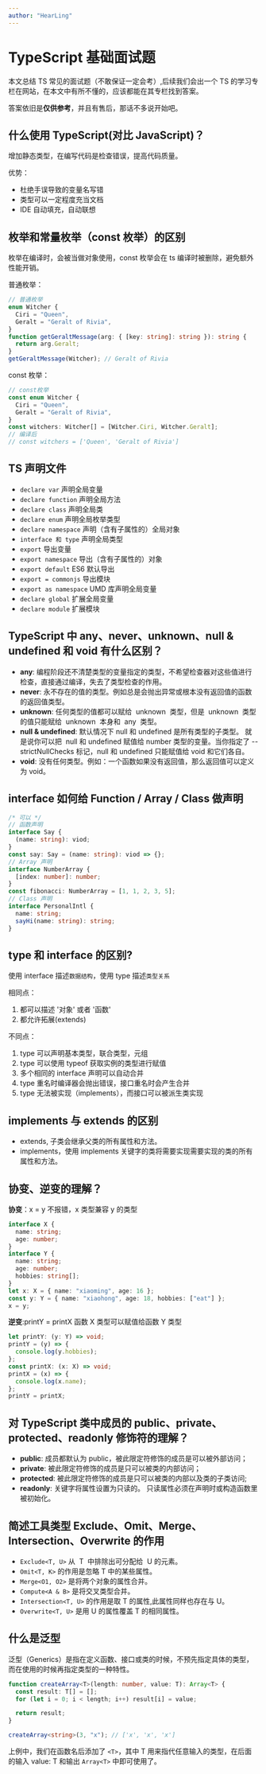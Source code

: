 ```yaml
---
author: "HearLing"
---
```


# TypeScript 基础面试题

本文总结 TS 常见的面试题（不敢保证一定会考）,后续我们会出一个 TS 的学习专栏在网站，在本文中有所不懂的，应该都能在其专栏找到答案。

答案依旧是**仅供参考**，并且有售后，那话不多说开始吧。

## 什么使用 TypeScript(对比 JavaScript)？

增加静态类型，在编写代码是检查错误，提高代码质量。

优势：

- 杜绝手误导致的变量名写错
- 类型可以一定程度充当文档
- IDE 自动填充，自动联想

## 枚举和常量枚举（const 枚举）的区别

枚举在编译时，会被当做对象使用，const 枚举会在 ts 编译时被删除，避免额外性能开销。

普通枚举：

```typescript
// 普通枚举
enum Witcher {
  Ciri = "Queen",
  Geralt = "Geralt of Rivia",
}
function getGeraltMessage(arg: { [key: string]: string }): string {
  return arg.Geralt;
}
getGeraltMessage(Witcher); // Geralt of Rivia
```

const 枚举：

```typescript
// const枚举
const enum Witcher {
  Ciri = "Queen",
  Geralt = "Geralt of Rivia",
}
const witchers: Witcher[] = [Witcher.Ciri, Witcher.Geralt];
// 编译后
// const witchers = ['Queen', 'Geralt of Rivia']
```

## TS 声明文件

- `declare var` 声明全局变量
- `declare function` 声明全局方法
- `declare class` 声明全局类
- `declare enum` 声明全局枚举类型
- `declare namespace` 声明（含有子属性的）全局对象
- `interface 和 type` 声明全局类型
- `export` 导出变量
- `export namespace` 导出（含有子属性的）对象
- `export default` ES6 默认导出
- `export = commonjs` 导出模块
- `export as namespace` UMD 库声明全局变量
- `declare global` 扩展全局变量
- `declare module` 扩展模块

## TypeScript 中 any、never、unknown、null & undefined 和 void 有什么区别？

- **any**: 编程阶段还不清楚类型的变量指定的类型，不希望检查器对这些值进行检查，直接通过编译，失去了类型检查的作用。
- **never**: 永不存在的值的类型。例如总是会抛出异常或根本没有返回值的函数的返回值类型。
- **unknown**: 任何类型的值都可以赋给  unknown  类型，但是  unknown  类型的值只能赋给  unknown  本身和  any  类型。
- **null & undefined**: 默认情况下 null 和 undefined 是所有类型的子类型。 就是说你可以把  null 和 undefined 赋值给 number 类型的变量。当你指定了 --strictNullChecks 标记，null 和 undefined 只能赋值给 void 和它们各自。
- **void**: 没有任何类型。例如：一个函数如果没有返回值，那么返回值可以定义为 void。

## interface 如何给 Function / Array / Class 做声明

```typescript
/* 可以 */
// 函数声明
interface Say {
  (name: string): viod;
}
const say: Say = (name: string): viod => {};
// Array 声明
interface NumberArray {
  [index: number]: number;
}
const fibonacci: NumberArray = [1, 1, 2, 3, 5];
// Class 声明
interface PersonalIntl {
  name: string;
  sayHi(name: string): string;
}
```

## type 和 interface 的区别?

使用 interface 描述`数据结构`，使用 type 描述`类型关系`

相同点：

1. 都可以描述 '对象' 或者 '函数'
2. 都允许拓展(extends)

不同点：

1. type 可以声明基本类型，联合类型，元组
2. type 可以使用 typeof 获取实例的类型进行赋值
3. 多个相同的 interface 声明可以自动合并
4. type 重名时编译器会抛出错误，接口重名时会产生合并
5. type 无法被实现（implements），而接口可以被派生类实现

## implements 与 extends 的区别

- extends, 子类会继承父类的所有属性和方法。
- implements，使用 implements 关键字的类将需要实现需要实现的类的所有属性和方法。

## 协变、逆变的理解？

**协变**：x = y 不报错，x 类型兼容 y 的类型

```typescript
interface X {
  name: string;
  age: number;
}
interface Y {
  name: string;
  age: number;
  hobbies: string[];
}
let x: X = { name: "xiaoming", age: 16 };
const y: Y = { name: "xiaohong", age: 18, hobbies: ["eat"] };
x = y;
```

**逆变**:printY = printX 函数 X 类型可以赋值给函数 Y 类型

```typescript
let printY: (y: Y) => void;
printY = (y) => {
  console.log(y.hobbies);
};
const printX: (x: X) => void;
printX = (x) => {
  console.log(x.name);
};
printY = printX;
```

## 对 TypeScript 类中成员的 public、private、protected、readonly 修饰符的理解？

- **public**: 成员都默认为 public，被此限定符修饰的成员是可以被外部访问；
- **private**: 被此限定符修饰的成员是只可以被类的内部访问；
- **protected**: 被此限定符修饰的成员是只可以被类的内部以及类的子类访问;
- **readonly**: 关键字将属性设置为只读的。 只读属性必须在声明时或构造函数里被初始化。

## 简述工具类型 Exclude、Omit、Merge、Intersection、Overwrite 的作用

- `Exclude<T, U>` 从  T  中排除出可分配给  U 的元素。
- `Omit<T, K>` 的作用是忽略 T 中的某些属性。
- `Merge<O1, O2>` 是将两个对象的属性合并。
- `Compute<A & B>` 是将交叉类型合并。
- `Intersection<T, U>` 的作用是取 T 的属性,此属性同样也存在与 U。
- `Overwrite<T, U>` 是用 U 的属性覆盖 T 的相同属性。

## 什么是泛型

泛型（Generics）是指在定义函数、接口或类的时候，不预先指定具体的类型，而在使用的时候再指定类型的一种特性。

```typescript
function createArray<T>(length: number, value: T): Array<T> {
  const result: T[] = [];
  for (let i = 0; i < length; i++) result[i] = value;

  return result;
}

createArray<string>(3, "x"); // ['x', 'x', 'x']
```

上例中，我们在函数名后添加了 `<T>`，其中 T 用来指代任意输入的类型，在后面的输入 value: T 和输出 `Array<T>` 中即可使用了。
